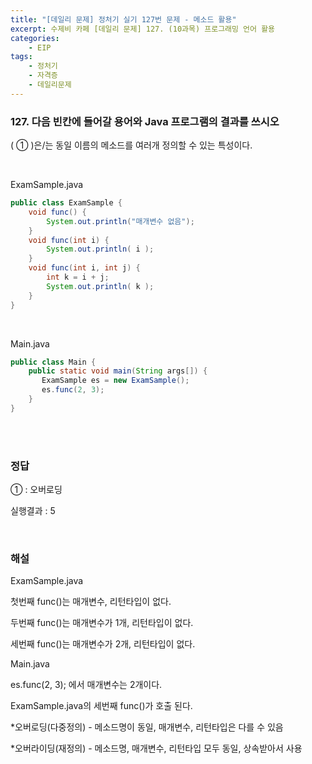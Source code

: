 ```yaml
---
title: "[데일리 문제] 정처기 실기 127번 문제 - 메소드 활용"
excerpt: 수제비 카페 [데일리 문제] 127. (10과목) 프로그래밍 언어 활용
categories:
    - EIP
tags:
    - 정처기
    - 자격증
    - 데일리문제
---
```


### 127. 다음 빈칸에 들어갈 용어와 Java 프로그램의 결과를 쓰시오

( ① )은/는 동일 이름의 메소드를 여러개 정의할 수 있는 특성이다.

<br>

ExamSample.java

```java
public class ExamSample {
    void func() {
        System.out.println("매개변수 없음");
    }
    void func(int i) {
        System.out.println( i );
    }
    void func(int i, int j) {
        int k = i + j;
        System.out.println( k );
    }
}
```

<br>

Main.java

```java
public class Main {
    public static void main(String args[]) {
       ExamSample es = new ExamSample();
       es.func(2, 3);
    }
}
```

<br><br>

### 정답

① : 오버로딩

실행결과 : 5

<br>

### 해설

ExamSample.java

첫번째 func()는 매개변수, 리턴타입이 없다.

두번째 func()는 매개변수가 1개, 리턴타입이 없다.

세번째 func()는 매개변수가 2개, 리턴타입이 없다.

Main.java

es.func(2, 3); 에서 매개변수는 2개이다.

ExamSample.java의 세번째 func()가 호출 된다.

\*오버로딩(다중정의) - 메소드명이 동일, 매개변수, 리턴타입은 다를 수 있음

\*오버라이딩(재정의) - 메소드명, 매개변수, 리턴타입 모두 동일, 상속받아서 사용

